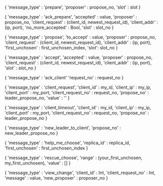 {
    'message_type' : 'prepare',
    'proposer' : propose_no,
    'slot' : slot
}

{
    'message_type' : 'ack_prepare',
    'accepted' : value,
    'proposer' : propose_no,
    'client_request' : (client_id, newest_request_id),
    'client_addr' : (ip, port),
    'no_more_accepted' : Bool,
    'slot' : slot_no
}

{
    'message_type' : 'propose',
    'to_accept' : value,
    'proposer'  : propose_no,
    'client_request' : (client_id, newest_request_id),
    'client_addr' : (ip, port),
    'first_unchosen' : first_unchosen_index,
    'slot': slot_no
}

{
    'message_type' : 'accept',
    'accepted' : value,
    'proposer'  : propose_no,
    'client_request' : (client_id, newest_request_id),
    'client_addr' : (ip, port),
    'slot' : slot_no
}


{
    'message_type' : 'ack_client'
    'request_no' : request_no
}


{
    'message_type' : 'client_request',
    'client_id' : my_id,
    'client_ip' : my_ip,
    'client_port' : my_port,
    'client_request_no' : request_no,
    'propose_no' : leader_propose_no,
    'value' : ''
}


{
    'message_type' : 'client_timeout',
    'client_id' : my_id,
    'client_ip' : my_ip,
    'client_port' : my_port,
    'client_request_no' : request_no,
    'propose_no' : leader_propose_no
}


{
    'message_type' : 'new_leader_to_client',
    'propose_no' : new_leader_propose_no
}











{
    'message_type' : 'help_me_choose',
    'replica_id' : replica_id,
    'first_unchosen' : first_unchosen_index
}

{
    'message_type' : 'rescue_choose',
    'range' : (your_first_unchosen, my_first_unchosen),
    'value' : [] 
}

{
    'message_type' : 'view_change',
    'client_id' : Int,
    'client_request_no' : Int,
    'message' : value,
    'new_proposer' : proposer_no
}
